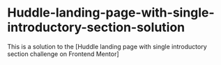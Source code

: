 # Huddle-landing-page-with-single-introductory-section-solution
This is a solution to the [Huddle landing page with single introductory section challenge on Frontend Mentor]
